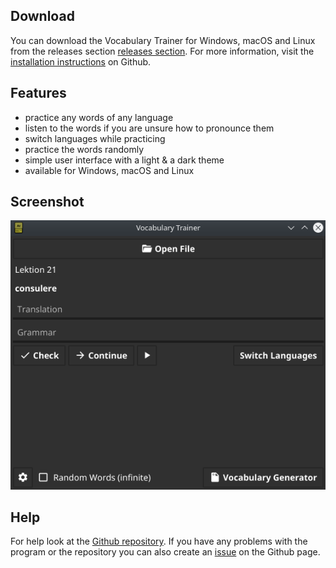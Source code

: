 ## Download

You can download the Vocabulary Trainer for Windows, macOS and Linux from the releases section [releases section](https://github.com/Palexer/vocabulary-trainer/releases). For more information, visit the [installation instructions](https://github.com/Palexer/vocabulary-trainer#installation) on Github.

## Features

- practice any words of any language
- listen to the words if you are unsure how to pronounce them
- switch languages while practicing
- practice the words randomly
- simple user interface with a light & a dark theme
- available for Windows, macOS and Linux

## Screenshot
![screenshot](https://raw.githubusercontent.com/Palexer/vocabulary-trainer/gh-pages/screenshot.png)

## Help

For help look at the [Github repository](https://github.com/Palexer/vocabulary-trainer/).
If you have any problems with the program or the repository you can also create an [issue](https://github.com/Palexer/vocabulary-trainer/issues) on the Github page. 
